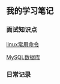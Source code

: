 ## 我的学习笔记
### 面试知识点
[linux常用命令](./linux/Linux%E5%9F%BA%E7%A1%80%E5%91%BD%E4%BB%A4.md)

[MySQL数据库](./MySQL/MySQL.md)

### 日常记录